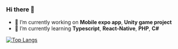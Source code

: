 ### Hi there 👋

- 🔭 I’m currently working on **Mobile expo app**, **Unity game project**
- 🌱 I’m currently learning **Typescript**, **React-Native**, **PHP**, **C#**


[![Top Langs](https://github-readme-stats-git-masterrstaa-rickstaa.vercel.app/api/top-langs/?username=anuraghazra)](https://github.com/anuraghazra/github-readme-stats)
